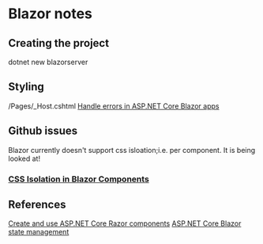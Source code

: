 # Blazor notes

## Creating the project
dotnet new blazorserver

## Styling

/Pages/_Host.cshtml
[Handle errors in ASP.NET Core Blazor apps](https://docs.microsoft.com/en-us/aspnet/core/blazor/handle-errors?view=aspnetcore-3.1)


## Github issues

Blazor currently doesn't support css isloation;i.e. per component. It is
being looked at!
### [CSS Isolation in Blazor Components](https://github.com/dotnet/aspnetcore/issues/10170)



## References
[Create and use ASP.NET Core Razor components](https://docs.microsoft.com/en-us/aspnet/core/blazor/components?view=aspnetcore-3.1)
[ASP.NET Core Blazor state management]( https://docs.microsoft.com/en-us/aspnet/core/blazor/state-management?view=aspnetcore-3.1 )